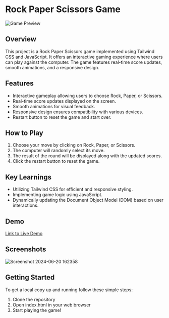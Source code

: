 # Rock Paper Scissors Game

![Game Preview]([link_to_game_preview_image](https://rock-paper-scissors-eight-silk.vercel.app/))

## Overview

This project is a Rock Paper Scissors game implemented using Tailwind CSS and JavaScript. It offers an interactive gaming experience where users can play against the computer. The game features real-time score updates, smooth animations, and a responsive design.

## Features

- Interactive gameplay allowing users to choose Rock, Paper, or Scissors.
- Real-time score updates displayed on the screen.
- Smooth animations for visual feedback.
- Responsive design ensures compatibility with various devices.
- Restart button to reset the game and start over.

## How to Play

1. Choose your move by clicking on Rock, Paper, or Scissors.
2. The computer will randomly select its move.
3. The result of the round will be displayed along with the updated scores.
4. Click the restart button to reset the game.

## Key Learnings

- Utilizing Tailwind CSS for efficient and responsive styling.
- Implementing game logic using JavaScript.
- Dynamically updating the Document Object Model (DOM) based on user interactions.

## Demo

[Link to Live Demo]((https://rock-paper-scissors-eight-silk.vercel.app/))

## Screenshots

![Screenshot 2024-06-20 162358](https://github.com/anshupriya380/RockPaperScissors/assets/145607444/cb65d32a-89c6-4ecc-a7b5-28cd90fbd065)



## Getting Started

To get a local copy up and running follow these simple steps:

1. Clone the repository
2. Open index.html in your web browser
3. Start playing the game!




